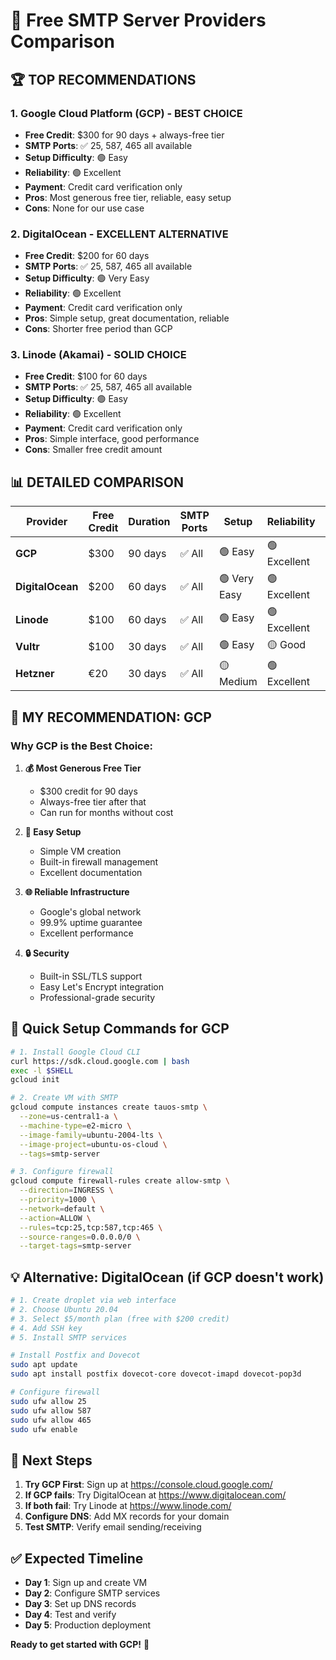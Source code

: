 # 🚀 Free SMTP Server Providers Comparison

## 🏆 **TOP RECOMMENDATIONS**

### 1. **Google Cloud Platform (GCP) - BEST CHOICE**
- **Free Credit**: $300 for 90 days + always-free tier
- **SMTP Ports**: ✅ 25, 587, 465 all available
- **Setup Difficulty**: 🟢 Easy
- **Reliability**: 🟢 Excellent
- **Payment**: Credit card verification only
- **Pros**: Most generous free tier, reliable, easy setup
- **Cons**: None for our use case

### 2. **DigitalOcean - EXCELLENT ALTERNATIVE**
- **Free Credit**: $200 for 60 days
- **SMTP Ports**: ✅ 25, 587, 465 all available
- **Setup Difficulty**: 🟢 Very Easy
- **Reliability**: 🟢 Excellent
- **Payment**: Credit card verification only
- **Pros**: Simple setup, great documentation, reliable
- **Cons**: Shorter free period than GCP

### 3. **Linode (Akamai) - SOLID CHOICE**
- **Free Credit**: $100 for 60 days
- **SMTP Ports**: ✅ 25, 587, 465 all available
- **Setup Difficulty**: 🟢 Easy
- **Reliability**: 🟢 Excellent
- **Payment**: Credit card verification only
- **Pros**: Simple interface, good performance
- **Cons**: Smaller free credit amount

## 📊 **DETAILED COMPARISON**

| Provider | Free Credit | Duration | SMTP Ports | Setup | Reliability | Payment |
|----------|-------------|----------|------------|-------|-------------|---------|
| **GCP** | $300 | 90 days | ✅ All | 🟢 Easy | 🟢 Excellent | CC Only |
| **DigitalOcean** | $200 | 60 days | ✅ All | 🟢 Very Easy | 🟢 Excellent | CC Only |
| **Linode** | $100 | 60 days | ✅ All | 🟢 Easy | 🟢 Excellent | CC Only |
| **Vultr** | $100 | 30 days | ✅ All | 🟢 Easy | 🟡 Good | CC Only |
| **Hetzner** | €20 | 30 days | ✅ All | 🟡 Medium | 🟢 Excellent | CC Only |

## 🎯 **MY RECOMMENDATION: GCP**

### **Why GCP is the Best Choice:**

1. **💰 Most Generous Free Tier**
   - $300 credit for 90 days
   - Always-free tier after that
   - Can run for months without cost

2. **🔧 Easy Setup**
   - Simple VM creation
   - Built-in firewall management
   - Excellent documentation

3. **🌐 Reliable Infrastructure**
   - Google's global network
   - 99.9% uptime guarantee
   - Excellent performance

4. **🔒 Security**
   - Built-in SSL/TLS support
   - Easy Let's Encrypt integration
   - Professional-grade security

## 🚀 **Quick Setup Commands for GCP**

```bash
# 1. Install Google Cloud CLI
curl https://sdk.cloud.google.com | bash
exec -l $SHELL
gcloud init

# 2. Create VM with SMTP
gcloud compute instances create tauos-smtp \
  --zone=us-central1-a \
  --machine-type=e2-micro \
  --image-family=ubuntu-2004-lts \
  --image-project=ubuntu-os-cloud \
  --tags=smtp-server

# 3. Configure firewall
gcloud compute firewall-rules create allow-smtp \
  --direction=INGRESS \
  --priority=1000 \
  --network=default \
  --action=ALLOW \
  --rules=tcp:25,tcp:587,tcp:465 \
  --source-ranges=0.0.0.0/0 \
  --target-tags=smtp-server
```

## 💡 **Alternative: DigitalOcean (if GCP doesn't work)**

```bash
# 1. Create droplet via web interface
# 2. Choose Ubuntu 20.04
# 3. Select $5/month plan (free with $200 credit)
# 4. Add SSH key
# 5. Install SMTP services

# Install Postfix and Dovecot
sudo apt update
sudo apt install postfix dovecot-core dovecot-imapd dovecot-pop3d

# Configure firewall
sudo ufw allow 25
sudo ufw allow 587
sudo ufw allow 465
sudo ufw enable
```

## 🎯 **Next Steps**

1. **Try GCP First**: Sign up at https://console.cloud.google.com/
2. **If GCP fails**: Try DigitalOcean at https://www.digitalocean.com/
3. **If both fail**: Try Linode at https://www.linode.com/
4. **Configure DNS**: Add MX records for your domain
5. **Test SMTP**: Verify email sending/receiving

## ✅ **Expected Timeline**

- **Day 1**: Sign up and create VM
- **Day 2**: Configure SMTP services
- **Day 3**: Set up DNS records
- **Day 4**: Test and verify
- **Day 5**: Production deployment

**Ready to get started with GCP!** 🚀 